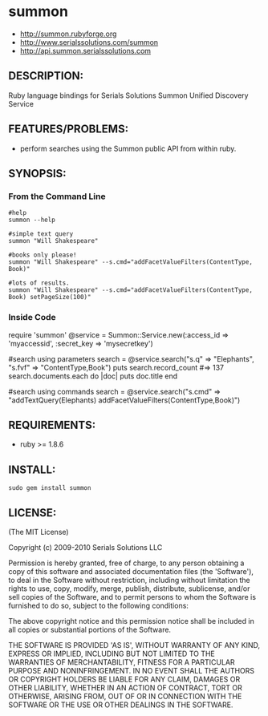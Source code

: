 # summon

* http://summon.rubyforge.org
* http://www.serialssolutions.com/summon
* http://api.summon.serialssolutions.com

## DESCRIPTION:

Ruby language bindings for Serials Solutions Summon Unified Discovery Service

## FEATURES/PROBLEMS:

* perform searches using the Summon public API from within ruby.

## SYNOPSIS:

### From the Command Line

    #help
    summon --help
    
    #simple text query
    summon "Will Shakespeare"
    
    #books only please!
    summon "Will Shakespeare" --s.cmd="addFacetValueFilters(ContentType, Book)"

    #lots of results.
    summon "Will Shakespeare" --s.cmd="addFacetValueFilters(ContentType, Book) setPageSize(100)"

### Inside Code

  require 'summon'
  @service = Summon::Service.new(:access_id => 'myaccessid', :secret_key => 'mysecretkey')

  #search using parameters
  search = @service.search("s.q" => "Elephants", "s.fvf" => "ContentType,Book")
  puts search.record_count #=> 137
  search.documents.each do |doc|
  	puts doc.title
  end

  #search using commands
  search = @service.search("s.cmd" => "addTextQuery(Elephants) addFacetValueFilters(ContentType,Book)")

## REQUIREMENTS:

* ruby >= 1.8.6

## INSTALL:

    sudo gem install summon

## LICENSE:

(The MIT License)

Copyright (c) 2009-2010 Serials Solutions LLC

Permission is hereby granted, free of charge, to any person obtaining
a copy of this software and associated documentation files (the
'Software'), to deal in the Software without restriction, including
without limitation the rights to use, copy, modify, merge, publish,
distribute, sublicense, and/or sell copies of the Software, and to
permit persons to whom the Software is furnished to do so, subject to
the following conditions:

The above copyright notice and this permission notice shall be
included in all copies or substantial portions of the Software.

THE SOFTWARE IS PROVIDED 'AS IS', WITHOUT WARRANTY OF ANY KIND,
EXPRESS OR IMPLIED, INCLUDING BUT NOT LIMITED TO THE WARRANTIES OF
MERCHANTABILITY, FITNESS FOR A PARTICULAR PURPOSE AND NONINFRINGEMENT.
IN NO EVENT SHALL THE AUTHORS OR COPYRIGHT HOLDERS BE LIABLE FOR ANY
CLAIM, DAMAGES OR OTHER LIABILITY, WHETHER IN AN ACTION OF CONTRACT,
TORT OR OTHERWISE, ARISING FROM, OUT OF OR IN CONNECTION WITH THE
SOFTWARE OR THE USE OR OTHER DEALINGS IN THE SOFTWARE.